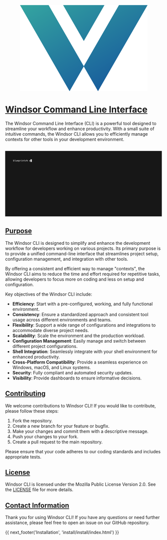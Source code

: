 <!-- Add this to reveal the draft watermark -->
<!-- <div class="draft-watermark"></div> -->
<div style="text-align: center;">
  <img src="img/windsor-logo.png" alt="Feature 2">
</div>


# [Windsor Command Line Interface](https://windsor-hotel.github.io/windsorcli/)
The Windsor Command Line Interface (CLI) is a powerful tool designed to streamline your workflow and enhance productivity. With a small suite of intuitive commands, the Windsor CLI allows you to efficiently manage contexts for other tools in your development environment.

## ![bootstrap](./img/full-bootstrap.gif)

<!-- <div class="vertical-scrolling-images">
  <img src="img/icon.svg" alt="Feature 1">
  <img src="img/icon.svg" alt="Feature 2">
  <img src="img/icon.svg" alt="Feature 3">
</div> -->

## [Purpose](#purpose)

The Windsor CLI is designed to simplify and enhance the development workflow for developers working on various projects. Its primary purpose is to provide a unified command-line interface that streamlines project setup, configuration management, and integration with other tools. 

By offering a consistent and efficient way to manage "contexts", the Windsor CLI aims to reduce the time and effort required for repetitive tasks, allowing developers to focus more on coding and less on setup and configuration.

Key objectives of the Windsor CLI include:

- **Efficiency**: Start with a pre-configured, working, and fully functional environment.
- **Consistency**: Ensure a standardized approach and consistent tool usage across different environments and teams.
- **Flexibility**: Support a wide range of configurations and integrations to accommodate diverse project needs.
- **Scalability**: Scale the environment and the production workload.
- **Configuration Management**: Easily manage and switch between different project configurations.
- **Shell Integration**: Seamlessly integrate with your shell environment for enhanced productivity.
- **Cross-Platform Compatibility**: Provide a seamless experience on Windows, macOS, and Linux systems.
- **Security**: Fully compliant and automated security updates.
- **Visibility**: Provide dashboards to ensure informative decisions.

## [Contributing](#contributing)
We welcome contributions to Windsor CLI! If you would like to contribute, please follow these steps:

1. Fork the repository.
2. Create a new branch for your feature or bugfix.
3. Make your changes and commit them with a descriptive message.
4. Push your changes to your fork.
5. Create a pull request to the main repository.

Please ensure that your code adheres to our coding standards and includes appropriate tests.

## [License](#license)

Windsor CLI is licensed under the Mozilla Public License Version 2.0. See the [LICENSE](LICENSE) file for more details.


## [Contact Information](#contact-information)

Thank you for using Windsor CLI! If you have any questions or need further assistance, please feel free to open an issue on our GitHub repository.

<!-- Add buttons to load new files
<button id="quickStartButton">Quick Start</button>
<button id="demoButton">Local Cluster Demo</button>

<script>
  document.getElementById('quickStartButton').addEventListener('click', function() {
    window.location.href = 'tutorial/quick-start/index.html'; 
  });

  document.getElementById('demoButton').addEventListener('click', function() {
    window.location.href = 'tutorial/local-cluster-demo/index.html'; 
  });
</script> -->

<div>
{{ next_footer('Installation', 'install/install/index.html') }}
</div>

<script>
  document.getElementById('nextButton').addEventListener('click', function() {
    window.location.href = 'install/install/index.html'; 
  });
</script>
